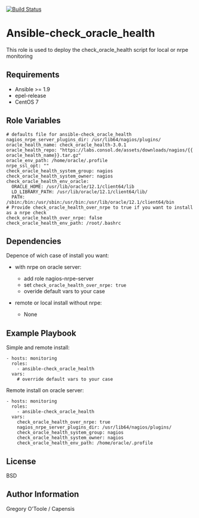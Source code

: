 [![Build Status](https://travis-ci.org/bashrc666/ansible-check_oracle_health.svg?branch=master)](https://travis-ci.org/bashrc666/ansible-check_oracle_health)

Ansible-check_oracle_health
=========

This role is used to deploy the check_oracle_health script for local or nrpe monitoring

Requirements
------------

 - Ansible >= 1.9
 - epel-release
 - CentOS 7

Role Variables
--------------

```
# defaults file for ansible-check_oracle_health
nagios_nrpe_server_plugins_dir: /usr/lib64/nagios/plugins/
oracle_health_name: check_oracle_health-3.0.1
oracle_health_repo: "https://labs.consol.de/assets/downloads/nagios/{{ oracle_health_name}}.tar.gz"
oracle_env_path: /home/oracle/.profile
nrpe_ssl_opt: ""
check_oracle_health_system_group: nagios
check_oracle_health_system_owner: nagios
check_oracle_health_env_oracle:
  ORACLE_HOME: /usr/lib/oracle/12.1/client64/lib
  LD_LIBRARY_PATH: /usr/lib/oracle/12.1/client64/lib/
  PATH: /sbin:/bin:/usr/sbin:/usr/bin:/usr/lib/oracle/12.1/client64/bin
# Provide check_oracle_health_over_nrpe to true if you want to install as a nrpe check
check_oracle_health_over_nrpe: false
check_oracle_health_env_path: /root/.bashrc
```

Dependencies
------------

Depence of wich case of install you want:
 - with nrpe on oracle server:
    - add role nagios-nrpe-server
    - set `check_oracle_health_over_nrpe: true`
    - overide default vars to your case
 
 - remote or local install without nrpe:
    - None
  

Example Playbook
----------------

Simple and remote install:

```
- hosts: monitoring
  roles:
    - ansible-check_oracle_health
  vars:
    # override default vars to your case
```

Remote install on oracle server:

```
- hosts: monitoring
  roles:
    - ansible-check_oracle_health
  vars:
    check_oracle_health_over_nrpe: true
    nagios_nrpe_server_plugins_dir: /usr/lib64/nagios/plugins/
    check_oracle_health_system_group: nagios
    check_oracle_health_system_owner: nagios
    check_oracle_health_env_path: /home/oracle/.profile
```

License
-------

BSD

Author Information
------------------

Gregory O'Toole / Capensis
